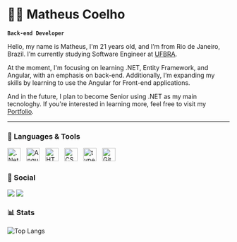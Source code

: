 # 👨‍💻 Matheus Coelho

**`Back-end Developer`**

Hello, my name is Matheus, I'm 21 years old, and I’m from Rio de Janeiro, Brazil. I’m currently studying Software Engineer at [UFBRA](https://www.ufbra.com.br/).

At the moment, I'm focusing on learning .NET, Entity Framework, and Angular, with an emphasis on back-end. Additionally, I’m expanding my skills by learning to use the Angular for Front-end applications.

And in the future, I plan to become Senior using .NET as my main tecnologhy. If you're interested in learning more, feel free to visit my [Portfolio](https://devmathcoelho.github.io/Portfolio/).

---

### 🤖 Languages & Tools

<img 
    align="left" 
    alt=".Net"
    title=".Net" 
    width="30px" 
    style="padding-right: 10px;" 
    src="https://cdn.jsdelivr.net/gh/devicons/devicon@latest/icons/dot-net/dot-net-plain-wordmark.svg" 
/>
<img 
    align="left" 
    alt="Angular"
    title="Angular" 
    width="30px" 
    style="padding-right: 10px;" 
    src="https://cdn.jsdelivr.net/gh/devicons/devicon@latest/icons/angularjs/angularjs-original.svg" 
/>

<img 
    align="left" 
    alt="HTML"
    title="HTML" 
    width="30px" 
    style="padding-right: 10px;" 
    src="https://cdn.jsdelivr.net/gh/devicons/devicon@latest/icons/html5/html5-original.svg" 
/>

<img 
    align="left" 
    alt="CSS"
    title="CSS" 
    width="30px" 
    style="padding-right: 10px;" 
    src="https://cdn.jsdelivr.net/gh/devicons/devicon@latest/icons/css3/css3-original.svg" 
/>

<img 
    align="left" 
    alt="typescript"
    title="typescript" 
    width="30px" 
    style="padding-right: 10px;" 
    src="https://cdn.jsdelivr.net/gh/devicons/devicon@latest/icons/typescript/typescript-original.svg" 
/>

<img 
    align="left" 
    alt="Git" 
    title="Git"
    width="30px" 
    style="padding-right: 10px;" 
    src="https://cdn.jsdelivr.net/gh/devicons/devicon@latest/icons/git/git-original.svg" 
/>

<br>
<br>


### 👥 Social

 <a href="https://www.linkedin.com/in/matheuscoelho46/" target="_blank"><img src="https://img.shields.io/badge/LinkedIn-0077B5?style=for-the-badge&logo=linkedin&logoColor=white" target="_blank"></a>
 <a href = "mailto:mcoelho009@gmail.com"><img src="https://img.shields.io/badge/-Gmail-%23333?style=for-the-badge&logo=gmail&logoColor=white" target="_blank"></a>
  
</div>

</div>

### 📊 Stats

![Top Langs](https://github-readme-stats.vercel.app/api/top-langs/?username=devmathcoelho&layout=compact)
